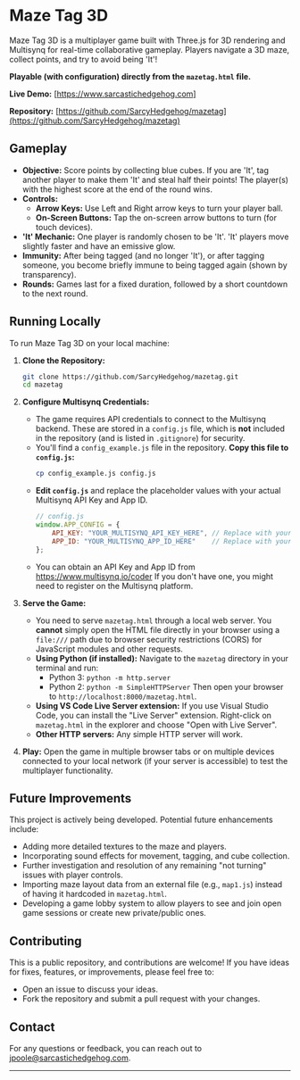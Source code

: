 # Maze Tag 3D

Maze Tag 3D is a multiplayer game built with Three.js for 3D rendering and Multisynq for real-time collaborative gameplay. Players navigate a 3D maze, collect points, and try to avoid being 'It'!

**Playable (with configuration) directly from the `mazetag.html` file.**

**Live Demo:** [https://www.sarcastichedgehog.com]

**Repository:** [https://github.com/SarcyHedgehog/mazetag](https://github.com/SarcyHedgehog/mazetag)

## Gameplay

*   **Objective:** Score points by collecting blue cubes. If you are 'It', tag another player to make them 'It' and steal half their points! The player(s) with the highest score at the end of the round wins.
*   **Controls:**
    *   **Arrow Keys:** Use Left and Right arrow keys to turn your player ball.
    *   **On-Screen Buttons:** Tap the on-screen arrow buttons to turn (for touch devices).
*   **'It' Mechanic:** One player is randomly chosen to be 'It'. 'It' players move slightly faster and have an emissive glow.
*   **Immunity:** After being tagged (and no longer 'It'), or after tagging someone, you become briefly immune to being tagged again (shown by transparency).
*   **Rounds:** Games last for a fixed duration, followed by a short countdown to the next round.

## Running Locally

To run Maze Tag 3D on your local machine:

1.  **Clone the Repository:**
    ```bash
    git clone https://github.com/SarcyHedgehog/mazetag.git
    cd mazetag
    ```

2.  **Configure Multisynq Credentials:**
    *   The game requires API credentials to connect to the Multisynq backend. These are stored in a `config.js` file, which is **not** included in the repository (and is listed in `.gitignore`) for security.
    *   You'll find a `config_example.js` file in the repository. **Copy this file to `config.js`:**
        ```bash
        cp config_example.js config.js
        ```
    *   **Edit `config.js`** and replace the placeholder values with your actual Multisynq API Key and App ID.
        ```javascript
        // config.js
        window.APP_CONFIG = {
            API_KEY: "YOUR_MULTISYNQ_API_KEY_HERE", // Replace with your API Key
            APP_ID: "YOUR_MULTISYNQ_APP_ID_HERE"    // Replace with your App ID
        };
        ```
    *   You can obtain an API Key and App ID from https://www.multisynq.io/coder If you don't have one, you might need to register on the Multisynq platform.

3.  **Serve the Game:**
    *   You need to serve `mazetag.html` through a local web server. You **cannot** simply open the HTML file directly in your browser using a `file:///` path due to browser security restrictions (CORS) for JavaScript modules and other requests.
    *   **Using Python (if installed):**
        Navigate to the `mazetag` directory in your terminal and run:
        *   Python 3: `python -m http.server`
        *   Python 2: `python -m SimpleHTTPServer`
        Then open your browser to `http://localhost:8000/mazetag.html`.
    *   **Using VS Code Live Server extension:**
        If you use Visual Studio Code, you can install the "Live Server" extension. Right-click on `mazetag.html` in the explorer and choose "Open with Live Server".
    *   **Other HTTP servers:** Any simple HTTP server will work.

4.  **Play:**
    Open the game in multiple browser tabs or on multiple devices connected to your local network (if your server is accessible) to test the multiplayer functionality.

## Future Improvements

This project is actively being developed. Potential future enhancements include:

*   Adding more detailed textures to the maze and players.
*   Incorporating sound effects for movement, tagging, and cube collection.
*   Further investigation and resolution of any remaining "not turning" issues with player controls.
*   Importing maze layout data from an external file (e.g., `map1.js`) instead of having it hardcoded in `mazetag.html`.
*   Developing a game lobby system to allow players to see and join open game sessions or create new private/public ones.

## Contributing

This is a public repository, and contributions are welcome! If you have ideas for fixes, features, or improvements, please feel free to:

*   Open an issue to discuss your ideas.
*   Fork the repository and submit a pull request with your changes.

## Contact

For any questions or feedback, you can reach out to [jpoole@sarcastichedgehog.com](mailto:jpoole@sarcastichedgehog.com).

---